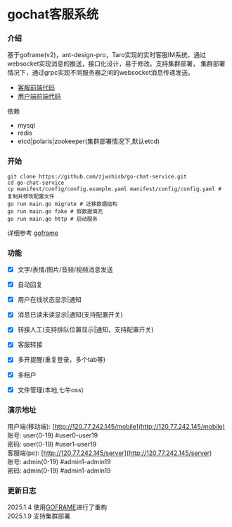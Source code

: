 # gochat客服系统

### 介绍
基于goframe(v2)，ant-design-pro，Taro实现的实时客服IM系统，通过websocket实现消息的推送，接口化设计，易于修改。支持集群部署，
集群部署情况下，通过grpc实现不同服务器之间的websocket消息传递发送。


- [客服前端代码](https://github.com/zjwshisb/service-frontend)
- [用户端前端代码](https://github.com/zjwshisb/service-user)

依赖
- mysql
- redis
- etcd|polaris|zookeeper(集群部署情况下,默认etcd)


### 开始
```shell
git clone https://github.com/zjwshisb/go-chat-service.git
cd go-chat-service
cp manifest/config/config.example.yaml manifest/config/config.yaml # 复制并修改配置文件
go run main.go migrate # 迁移数据结构
go run main.go fake # 假数据填充
go run main.go http # 启动服务
```
详细参考 [goframe](https://goframe.org/)

### 功能

- [x] 文字/表情/图片/音频/视频消息发送
- [x] 自动回复
- [x] 用户在线状态显示|通知
- [x] 消息已读未读显示|通知(支持配置开关)
- [X] 转接人工(支持排队位置显示|通知，支持配置开关)
- [x] 客服转接
- [x] 多开提醒(重复登录，多个tab等)
- [X] 多租户
- [x] 文件管理(本地,七牛oss)


### 演示地址

用户端(移动端): [http://120.77.242.145/mobile](http://120.77.242.145/mobile)  
账号: user(0-19) #user0-user19  
密码: user(0-19) #user1-user19  
客服端(pc): [http://120.77.242.145/server](http://120.77.242.145/server)  
账号: admin(0-19) #admin1-admin19  
密码: admin(0-19) #admin1-admin19

### 更新日志

2025.1.4 使用[GOFRAME](https://github.com/gogf/gf)进行了重构  
2025.1.9 支持集群部署
